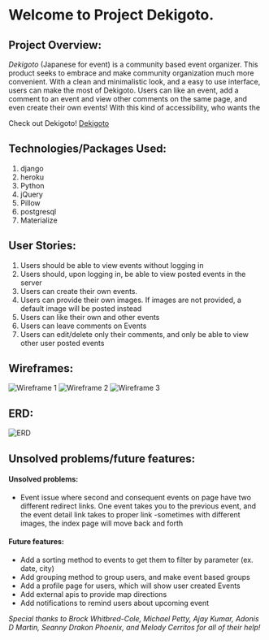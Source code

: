 # Welcome to Project Dekigoto.

## Project Overview:
*Dekigoto* (Japanese for event) is a community based event organizer. This product seeks to embrace and make community organization much more convenient. With a clean and minimalistic look, and a easy to use interface, users can make the most of Dekigoto. Users can like an event, add a comment to an event and view other comments on the same page, and even create their own events! With this kind of accessibility, who wants the

Check out Dekigoto!
[Dekigoto](https://dekigoto-ss.herokuapp.com/)


## Technologies/Packages Used:
1. django
2. heroku
3. Python
4. jQuery
5. Pillow
6. postgresql
7. Materialize


## User Stories:
1. Users should be able to view events without logging in
2. Users should, upon logging in, be able to view posted events in the server
3. Users can create their own events.
  1. Users can provide their own images. If images are not provided, a default image will be posted instead
4. Users can like their own and other events
5. Users can leave comments on Events
6. Users can edit/delete only their comments, and only be able to view other user posted events

## Wireframes:
![Wireframe 1]()
![Wireframe 2]()
![Wireframe 3]()
## ERD:
![ERD]()

## Unsolved problems/future features:

#### Unsolved problems:
- Event issue where second and consequent events on page have two different redirect links. One event takes you to the previous event, and the event detail link takes to proper link
-sometimes with different images, the index page will move back and forth

#### Future features:
- Add a sorting method to events to get them to filter by parameter (ex. date, city)
- Add grouping method to group users, and make event based groups
- Add a profile page for users, which will show user created Events
- Add external apis to provide map directions
- Add notifications to remind users about upcoming event

*Special thanks to Brock Whitbred-Cole, Michael Petty, Ajay Kumar, Adonis D Martin, Seanny Drakon Phoenix, and Melody Cerritos for all of their help!*
